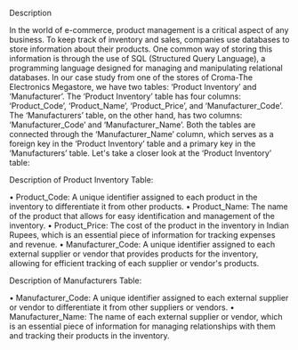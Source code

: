 Description

In the world of e-commerce, product management is a critical aspect of any business. To keep track of inventory and sales, companies use databases to store information about their products. One common way of storing this information is through the use of SQL (Structured Query Language), a programming language designed for managing and manipulating relational databases.
In our case study from one of the stores of Croma-The Electronics Megastore, we have two tables: ‘Product Inventory’ and ‘Manufacturer’. The ‘Product Inventory’ table has four columns: ‘Product_Code’, ‘Product_Name’, ‘Product_Price’, and ‘Manufacturer_Code’. The ‘Manufacturers’ table, on the other hand, has two columns: ‘Manufacturer_Code’ and ‘Manufacturer_Name’. Both the tables are connected through the ‘Manufacturer_Name’ column, which serves as a foreign key in the ‘Product Inventory’ table and a primary key in the ‘Manufacturers’ table.
Let's take a closer look at the ‘Product Inventory’ table:

Description of Product Inventory Table:

• Product_Code:  A unique identifier assigned to each product in the inventory to differentiate it from other products.
• Product_Name: The name of the product that allows for easy identification and management of the inventory.
• Product_Price: The cost of the product in the inventory in Indian Rupees, which is an essential piece of information for tracking expenses and revenue.
• Manufacturer_Code: A unique identifier assigned to each external supplier or vendor that provides products for the inventory, allowing for efficient tracking of each supplier or vendor's products.

Description of Manufacturers Table:

• Manufacturer_Code: A unique identifier assigned to each external supplier or vendor to differentiate it from other suppliers or vendors.
• Manufacturer_Name: The name of each external supplier or vendor, which is an essential piece of information for managing relationships with them and tracking their products in the inventory.
